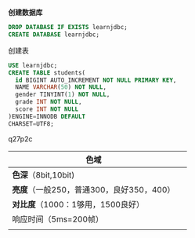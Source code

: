 **创建数据库**

```sql
DROP DATABASE IF EXISTS learnjdbc;
CREATE DATABASE learnjdbc;
```

创建表

```sql
USE learnjdbc;
CREATE TABLE students(
  id BIGINT AUTO_INCREMENT NOT NULL PRIMARY KEY,
  NAME VARCHAR(50) NOT NULL,
  gender TINYINT(1) NOT NULL,
  grade INT NOT NULL,
  score INT NOT NULL
)ENGINE=INNODB DEFAULT
CHARSET=UTF8;
```











































q27p2c 

| 色域                                       |      |
| ------------------------------------------ | ---- |
| **色深**（8bit,10bit)                      |      |
| **亮度**（一般250，普通300，良好350，400） |      |
| **对比度**（1000：1够用，1500良好）        |      |
| 响应时间（5ms=200帧）                      |      |
|                                            |      |

